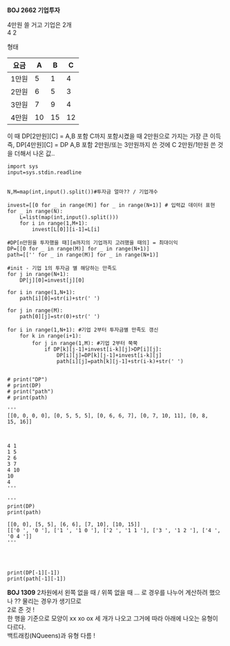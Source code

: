 **BOJ 2662 기업투자**

4만원 쓸 거고  기업은 2개   
4             2   

형태   

| 요금  | A  | B  | C  |
|-----|----|----|----|
| 1만원 | 5  | 1  | 4  |
| 2만원 | 6  | 5  | 3  |
| 3만원 | 7  | 9  | 4  |  
| 4만원 | 10 | 15 | 12 |  

이 때 DP[2만원][C] = A,B 포함 C까지 포함시켰을 때 2만원으로 가지는 가장 큰 이득   
즉, DP[4만원][C] = DP A,B 포함 2만원/또는 3만원까지 쓴 것에 C 2만원/1만원 쓴 것을 더해서 나온 값..

```
import sys
input=sys.stdin.readline


N,M=map(int,input().split())#투자금 얼마?? / 기업개수

invest=[[0 for _ in range(M)] for _ in range(N+1)] # 입력값 데이터 표현
for _ in range(N):
    L=list(map(int,input().split()))
    for i in range(1,M+1):
        invest[L[0]][i-1]=L[i]

#DP[n만원을 투자했을 때][m까지의 기업까지 고려했을 때의] = 최대이익
DP=[[0 for _ in range(M)] for _ in range(N+1)]
path=[['' for _ in range(M)] for _ in range(N+1)]

#init - 기업 1의 투자금 별 해당하는 만족도
for j in range(N+1):
    DP[j][0]=invest[j][0]

for i in range(1,N+1):
    path[i][0]=str(i)+str(' ')

for j in range(M):
    path[0][j]=str(0)+str(' ')

for i in range(1,N+1): #기업 2부터 투자금별 만족도 갱신
    for k in range(i+1): 
        for j in range(1,M): #기업 2부터 쭉쭉
            if DP[k][j-1]+invest[i-k][j]>DP[i][j]:
                DP[i][j]=DP[k][j-1]+invest[i-k][j]
                path[i][j]=path[k][j-1]+str(i-k)+str(' ')


# print("DP")
# print(DP)
# print("path")
# print(path)

'''
[[0, 0, 0, 0], [0, 5, 5, 5], [0, 6, 6, 7], [0, 7, 10, 11], [0, 8, 
15, 16]]



4 1
1 5
2 6 
3 7
4 10
10
4
'''

'''
print(DP)
print(path)

[[0, 0], [5, 5], [6, 6], [7, 10], [10, 15]]
[['0 ', '0 '], ['1 ', '1 0 '], ['2 ', '1 1 '], ['3 ', '1 2 '], ['4 ', '0 4 ']]
'''




print(DP[-1][-1])
print(path[-1][-1])
```

**BOJ 1309**
2차원에서 왼쪽 없을 때 / 위쪽 없을 때 ... 로 경우를 나누어 계산하려 했으나 ?? 물리는 경우가 생기므로   
2로 준 것 !   
한 행을 기준으로 모양이 xx xo ox 세 개가 나오고 그거에 따라 아래에 나오는 유형이 다르다.   
백트래킹(NQueens)과 유형 다름 !   
